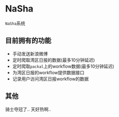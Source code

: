 # NaSha

`NaSha`系统

## 目前拥有的功能

 - 手动发送新浪微博
 - 定时爬取湾区日报的数据(最多10分钟延迟)
 - 定时爬取`packal`上的workflow数据(最多10分钟延迟)
 - 为湾区日报的workflow提供数据接口
 - 记录用户访问湾区日报workflow的数据

## 其他

 骑士夺冠了.. 天好热啊..
